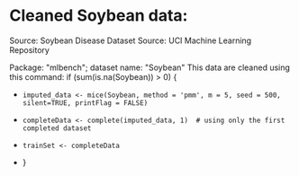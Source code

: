 # Cleaned Soybean data:
Source: Soybean Disease Dataset
Source: UCI Machine Learning Repository

Package: "mlbench"; dataset name: "Soybean"
This data are cleaned using this command: 
if (sum(is.na(Soybean)) > 0) {
+     imputed_data <- mice(Soybean, method = 'pmm', m = 5, seed = 500, silent=TRUE, printFlag = FALSE)
+     completeData <- complete(imputed_data, 1)  # using only the first completed dataset
+     trainSet <- completeData
+ }
